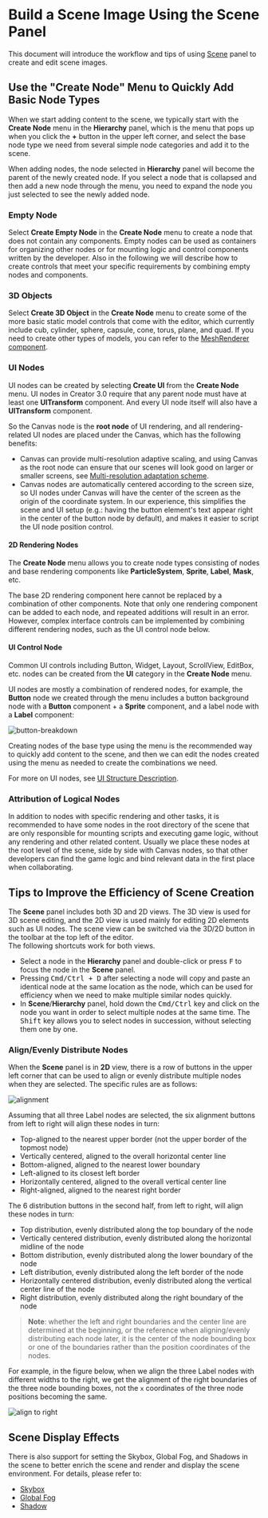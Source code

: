 # Build a Scene Image Using the Scene Panel

This document will introduce the workflow and tips of using [Scene](../../editor/scene/index.md) panel to create and edit scene images.

## Use the "Create Node" Menu to Quickly Add Basic Node Types

When we start adding content to the scene, we typically start with the **Create Node** menu in the **Hierarchy** panel, which is the menu that pops up when you click the **+** button in the upper left corner, and select the base node type we need from several simple node categories and add it to the scene.

When adding nodes, the node selected in **Hierarchy** panel will become the parent of the newly created node. If you select a node that is collapsed and then add a new node through the menu, you need to expand the node you just selected to see the newly added node.

### Empty Node

Select **Create Empty Node** in the **Create Node** menu to create a node that does not contain any components. Empty nodes can be used as containers for organizing other nodes or for mounting logic and control components written by the developer. Also in the following we will describe how to create controls that meet your specific requirements by combining empty nodes and components.

### 3D Objects

Select **Create 3D Object** in the **Create Node** menu to create some of the more basic static model controls that come with the editor, which currently include cub, cylinder, sphere, capsule, cone, torus, plane, and quad. If you need to create other types of models, you can refer to the [MeshRenderer component](../../engine/renderable/model-component.md).

### UI Nodes

UI nodes can be created by selecting **Create UI** from the **Create Node** menu. UI nodes in Creator 3.0 require that any parent node must have at least one **UITransform** component. And every UI node itself will also have a **UITransform** component.

So the Canvas node is the **root node** of UI rendering, and all rendering-related UI nodes are placed under the Canvas, which has the following benefits:

- Canvas can provide multi-resolution adaptive scaling, and using Canvas as the root node can ensure that our scenes will look good on larger or smaller screens, see [Multi-resolution adaptation scheme](../..//ui-system/components/engine/multi-resolution.md).
- Canvas nodes are automatically centered according to the screen size, so UI nodes under Canvas will have the center of the screen as the origin of the coordinate system. In our experience, this simplifies the scene and UI setup (e.g.: having the button element's text appear right in the center of the button node by default), and makes it easier to script the UI node position control.

#### 2D Rendering Nodes

The **Create Node** menu allows you to create node types consisting of nodes and base rendering components like **ParticleSystem**, **Sprite**, **Label**, **Mask**, etc.

The base 2D rendering component here cannot be replaced by a combination of other components. Note that only one rendering component can be added to each node, and repeated additions will result in an error. However, complex interface controls can be implemented by combining different rendering nodes, such as the UI control node below.

#### UI Control Node

Common UI controls including Button, Widget, Layout, ScrollView, EditBox, etc. nodes can be created from the **UI** category in the **Create Node** menu.

UI nodes are mostly a combination of rendered nodes, for example, the **Button** node we created through the menu includes a button background node with a **Button** component + a **Sprite** component, and a label node with a **Label** component:

![button-breakdown](scene-editing/button-breakdown.png)

Creating nodes of the base type using the menu is the recommended way to quickly add content to the scene, and then we can edit the nodes created using the menu as needed to create the combinations we need.

For more on UI nodes, see [UI Structure Description](../../ui-system/components/engine/index.md).

### Attribution of Logical Nodes

In addition to nodes with specific rendering and other tasks, it is recommended to have some nodes in the root directory of the scene that are only responsible for mounting scripts and executing game logic, without any rendering and other related content. Usually we place these nodes at the root level of the scene, side by side with Canvas nodes, so that other developers can find the game logic and bind relevant data in the first place when collaborating.

## Tips to Improve the Efficiency of Scene Creation

The **Scene** panel includes both 3D and 2D views. The 3D view is used for 3D scene editing, and the 2D view is used mainly for editing 2D elements such as UI nodes. The scene view can be switched via the 3D/2D button in the toolbar at the top left of the editor. <br>
The following shortcuts work for both views.

- Select a node in the **Hierarchy** panel and double-click or press <kbd>F</kbd> to focus the node in the **Scene** panel.
- Pressing <kbd>Cmd/Ctrl + D</kbd> after selecting a node will copy and paste an identical node at the same location as the node, which can be used for efficiency when we need to make multiple similar nodes quickly.
- In **Scene**/**Hierarchy** panel, hold down the <kbd>Cmd/Ctrl</kbd> key and click on the node you want in order to select multiple nodes at the same time. The <kbd>Shift</kbd> key allows you to select nodes in succession, without selecting them one by one.

### Align/Evenly Distribute Nodes

When the **Scene** panel is in **2D** view, there is a row of buttons in the upper left corner that can be used to align or evenly distribute multiple nodes when they are selected. The specific rules are as follows:

![alignment](scene-editing/alignment.png)

Assuming that all three Label nodes are selected, the six alignment buttons from left to right will align these nodes in turn:

- Top-aligned to the nearest upper border (not the upper border of the topmost node)
- Vertically centered, aligned to the overall horizontal center line
- Bottom-aligned, aligned to the nearest lower boundary
- Left-aligned to its closest left border
- Horizontally centered, aligned to the overall vertical center line
- Right-aligned, aligned to the nearest right border

The 6 distribution buttons in the second half, from left to right, will align these nodes in turn:

- Top distribution, evenly distributed along the top boundary of the node
- Vertically centered distribution, evenly distributed along the horizontal midline of the node
- Bottom distribution, evenly distributed along the lower boundary of the node
- Left distribution, evenly distributed along the left border of the node
- Horizontally centered distribution, evenly distributed along the vertical center line of the node
- Right distribution, evenly distributed along the right boundary of the node

> **Note**: whether the left and right boundaries and the center line are determined at the beginning, or the reference when aligning/evenly distributing each node later, it is the center of the node bounding box or one of the boundaries rather than the position coordinates of the nodes.

For example, in the figure below, when we align the three Label nodes with different widths to the right, we get the alignment of the right boundaries of the three node bounding boxes, not the `x` coordinates of the three node positions becoming the same.

![align to right](scene-editing/align-to-right.png)

## Scene Display Effects

There is also support for setting the Skybox, Global Fog, and Shadows in the scene to better enrich the scene and render and display the scene environment. For details, please refer to:

- [Skybox](./skybox.md)
- [Global Fog](./fog.md)
- [Shadow](./light/shadow.md)
